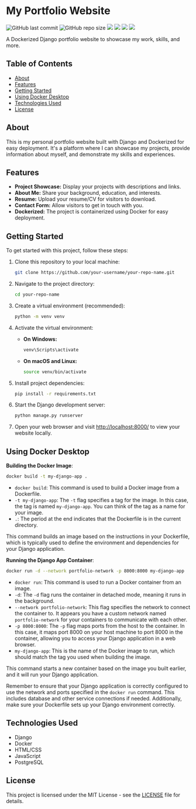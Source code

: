 # My Portfolio Website

![GitHub last commit](https://img.shields.io/github/last-commit/TadeopCreator/portfolio-website)
![GitHub repo size](https://img.shields.io/github/repo-size/TadeopCreator/portfolio-website) <img src="https://img.shields.io/badge/Django-092E20?style=for-the-badge&logo=django&logoColor=green"/> <img src="https://img.shields.io/badge/Docker-2CA5E0?style=for-the-badge&logo=docker&logoColor=white"/> <img src="https://img.shields.io/badge/Amazon AWS-FF9900?style=for-the-badge&logo=amazonaws&logoColor=white"/> [<img src="https://img.shields.io/badge/LinkedIn-0077B5?style=for-the-badge&logo=linkedin&logoColor=white"/>](https://www.linkedin.com/in/tadeo-deluca/)

A Dockerized Django portfolio website to showcase my work, skills, and more.

## Table of Contents

- [About](#about)
- [Features](#features)
- [Getting Started](#getting-started)
- [Using Docker Desktop](#using-docker-desktop)
- [Technologies Used](#technologies-used)
- [License](#license)

## About

This is my personal portfolio website built with Django and Dockerized for easy deployment. It's a platform where I can showcase my projects, provide information about myself, and demonstrate my skills and experiences.

## Features

- **Project Showcase:** Display your projects with descriptions and links.
- **About Me:** Share your background, education, and interests.
- **Resume:** Upload your resume/CV for visitors to download.
- **Contact Form:** Allow visitors to get in touch with you.
- **Dockerized:** The project is containerized using Docker for easy deployment.

## Getting Started

To get started with this project, follow these steps:

1. Clone this repository to your local machine:

   ```bash
   git clone https://github.com/your-username/your-repo-name.git
   ```

2. Navigate to the project directory:

   ```bash
   cd your-repo-name
   ```

3. Create a virtual environment (recommended):

   ```bash
   python -m venv venv
   ```

4. Activate the virtual environment:

   - **On Windows:**

     ```bash
     venv\Scripts\activate
     ```

   - **On macOS and Linux:**

     ```bash
     source venv/bin/activate
     ```

5. Install project dependencies:

   ```bash
   pip install -r requirements.txt
   ```

6. Start the Django development server:

   ```bash
   python manage.py runserver
   ```

7. Open your web browser and visit [http://localhost:8000/](http://localhost:8000/) to view your website locally.

## Using Docker Desktop

**Building the Docker Image**:

   ```bash
   docker build -t my-django-app .
   ```

   - `docker build`: This command is used to build a Docker image from a Dockerfile.
   - `-t my-django-app`: The `-t` flag specifies a tag for the image. In this case, the tag is named `my-django-app`. You can think of the tag as a name for your image.
   - `.`: The period at the end indicates that the Dockerfile is in the current directory.

   This command builds an image based on the instructions in your Dockerfile, which is typically used to define the environment and dependencies for your Django application.

**Running the Django App Container**:

   ```bash
   docker run -d --network portfolio-network -p 8000:8000 my-django-app
   ```

   - `docker run`: This command is used to run a Docker container from an image.
   - `-d`: The `-d` flag runs the container in detached mode, meaning it runs in the background.
   - `--network portfolio-network`: This flag specifies the network to connect the container to. It appears you have a custom network named `portfolio-network` for your containers to communicate with each other.
   - `-p 8000:8000`: The `-p` flag maps ports from the host to the container. In this case, it maps port 8000 on your host machine to port 8000 in the container, allowing you to access your Django application in a web browser.
   - `my-django-app`: This is the name of the Docker image to run, which should match the tag you used when building the image.

   This command starts a new container based on the image you built earlier, and it will run your Django application.

Remember to ensure that your Django application is correctly configured to use the network and ports specified in the `docker run` command. This includes database and other service connections if needed. Additionally, make sure your Dockerfile sets up your Django environment correctly.

## Technologies Used

- Django
- Docker
- HTML/CSS
- JavaScript
- PostgreSQL

## License

This project is licensed under the MIT License - see the [LICENSE](LICENSE) file for details.
